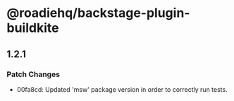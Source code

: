 # @roadiehq/backstage-plugin-buildkite

## 1.2.1
### Patch Changes

- 00fa8cd: Updated 'msw' package version in order to correctly run tests.
